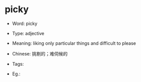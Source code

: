 # picky

- Word: picky

- Type: adjective
- Meaning: liking only particular things and difficult to please
- Chinese: 挑剔的；难伺候的
- Tags: 
- Eg.: 


